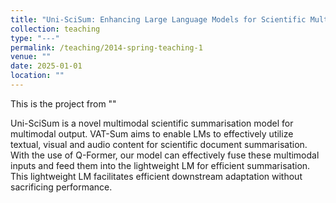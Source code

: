 ```yaml
---
title: "Uni-SciSum: Enhancing Large Language Models for Scientific Multimodal Summarization with Multimodal Output"
collection: teaching
type: "---"
permalink: /teaching/2014-spring-teaching-1
venue: ""
date: 2025-01-01
location: ""
---
```


This is the project from ""

Uni-SciSum is a novel multimodal scientific summarisation model for multimodal output. VAT-Sum aims to enable LMs to effectively utilize textual, visual and audio content for scientific document summarisation. With the use of Q-Former, our model can effectively fuse these multimodal inputs and feed them into the lightweight LM for efficient summarisation. This lightweight LM facilitates efficient downstream adaptation without sacrificing performance.

